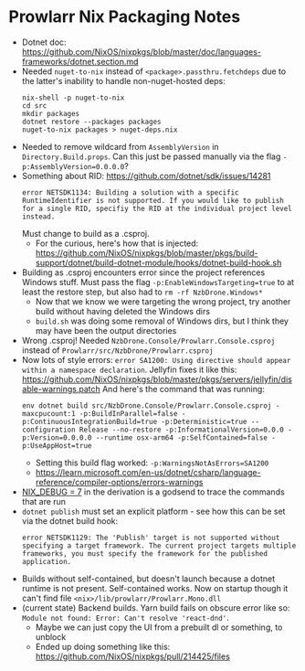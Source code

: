 # Prowlarr Nix Packaging Notes

- Dotnet doc: https://github.com/NixOS/nixpkgs/blob/master/doc/languages-frameworks/dotnet.section.md
- Needed `nuget-to-nix` instead of `<package>.passthru.fetchdeps` due to the
  latter's inability to handle non-nuget-hosted deps:
  ```
  nix-shell -p nuget-to-nix
  cd src
  mkdir packages
  dotnet restore --packages packages
  nuget-to-nix packages > nuget-deps.nix
  ```
- Needed to remove wildcard from `AssemblyVersion` in `Directory.Build.props`.
  Can this just be passed manually via the flag `-p:AssemblyVersion=0.0.0.0`?
- Something about RID: https://github.com/dotnet/sdk/issues/14281
  ```
  error NETSDK1134: Building a solution with a specific RuntimeIdentifier is not supported. If you would like to publish for a single RID, specifiy the RID at the individual project level instead.
  ```
  Must change to build as a .csproj.
  - For the curious, here's how that is injected:
    https://github.com/NixOS/nixpkgs/blob/master/pkgs/build-support/dotnet/build-dotnet-module/hooks/dotnet-build-hook.sh
- Building as .csproj encounters error since the project references Windows
  stuff. Must pass the flag `-p:EnableWindowsTargeting=true` to at least the
  restore step, but also had to `rm -rf NzbDrone.Windows*`
  - Now that we know we were targeting the wrong project, try another build
    without having deleted the Windows dirs
  - `build.sh` was doing some removal of Windows dirs, but I think they may
    have been the output directories
- Wrong .csproj! Needed `NzbDrone.Console/Prowlarr.Console.csproj` instead of
  `Prowlarr/src/NzbDrone/Prowlarr.csproj`
- Now lots of style errors:
  `error SA1200: Using directive should appear within a namespace declaration`.
  Jellyfin fixes it like this:
  https://github.com/NixOS/nixpkgs/blob/master/pkgs/servers/jellyfin/disable-warnings.patch
  And here's the command that was running:
  ```
  env dotnet build src/NzbDrone.Console/Prowlarr.Console.csproj -maxcpucount:1 -p:BuildInParallel=false -p:ContinuousIntegrationBuild=true -p:Deterministic=true --configuration Release --no-restore -p:InformationalVersion=0.0.0 -p:Version=0.0.0.0 --runtime osx-arm64 -p:SelfContained=false -p:UseAppHost=true
  ```
  - Setting this build flag worked: `-p:WarningsNotAsErrors=SA1200`
  - https://learn.microsoft.com/en-us/dotnet/csharp/language-reference/compiler-options/errors-warnings
- [NIX_DEBUG = 7](https://www.reddit.com/r/NixOS/comments/14stdgy/how_to_make_nix_build_display_all_commands/)
  in the derivation is a godsend to trace the commands that are run
- `dotnet publish` must set an explicit platform - see how this can be set via
  the dotnet build hook:
  ```
  error NETSDK1129: The 'Publish' target is not supported without specifying a target framework. The current project targets multiple frameworks, you must specify the framework for the published application.
  ```
- Builds without self-contained, but doesn't launch because a dotnet runtime is
  not present. Self-contained works. Now on startup though it can't find file
  `<nix>/lib/prowlarr/Prowlarr.Mono.dll`
- (current state) Backend builds. Yarn build fails on obscure error like so:
  `Module not found: Error: Can't resolve 'react-dnd'`.
  - Maybe we can just copy the UI from a prebuilt dl or something, to unblock
  - Ended up doing something like this: https://github.com/NixOS/nixpkgs/pull/214425/files

